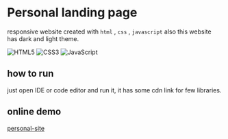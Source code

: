 # Personal landing page

responsive website created with `html` , `css` , `javascript` also this website has dark and light theme.

![HTML5](https://img.shields.io/badge/html5-%23E34F26.svg?style=for-the-badge&logo=html5&logoColor=white)
![CSS3](https://img.shields.io/badge/css3-%231572B6.svg?style=for-the-badge&logo=css3&logoColor=white)
![JavaScript](https://img.shields.io/badge/javascript-%23323330.svg?style=for-the-badge&logo=javascript&logoColor=%23F7DF1E)

## how to run
just open IDE or code editor and run it, it has some cdn link for few libraries.

## online demo
[personal-site](https://amirhossein-gorzin.github.io/Personal-landing-page)